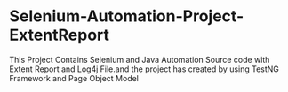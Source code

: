 # Selenium-Automation-Project-ExtentReport
This Project Contains Selenium and Java Automation Source code with Extent Report and Log4j File.and the project has created by using TestNG Framework and Page Object Model
